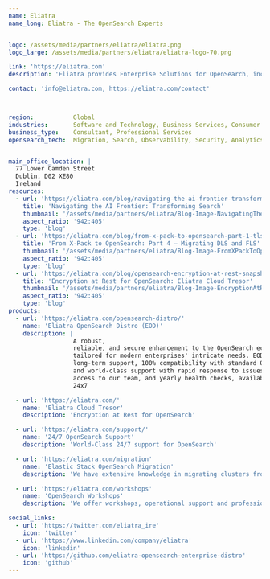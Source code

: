 ```yaml
---
name: Eliatra
name_long: Eliatra - The OpenSearch Experts


logo: /assets/media/partners/eliatra/eliatra.png
logo_large: /assets/media/partners/eliatra/eliatra-logo-70.png

link: 'https://eliatra.com'
description: 'Eliatra provides Enterprise Solutions for OpenSearch, including support with guaranteed SLAs, professional services, and custom development. Our Eliatra OpenSearch Distro (EOD) makes it easy to run OpenSearch for Mission-critical systems.'

contact: 'info@eliatra.com, https://eliatra.com/contact'



region:           Global
industries:       Software and Technology, Business Services, Consumer Services, Education, Energy and Utilities, Government, Financial Services, Healthcare, Media and Entertainment, Public Sector, NonProfit, Retail, Telecommunications
business_type:    Consultant, Professional Services
opensearch_tech:  Migration, Search, Observability, Security, Analytics, Machine Learning & AI


main_office_location: |
  77 Lower Camden Street
  Dublin, D02 XE80
  Ireland
resources:
  - url: 'https://eliatra.com/blog/navigating-the-ai-frontier-transforming-search/'
    title: 'Navigating the AI Frontier: Transforming Search'
    thumbnail: '/assets/media/partners/eliatra/Blog-Image-NavigatingTheAIFrontierTransformingSearch_copy.png'
    aspect_ratio: '942:405'
    type: 'blog'
  - url: 'https://eliatra.com/blog/from-x-pack-to-opensearch-part-1-tls-setup/'
    title: 'From X-Pack to OpenSearch: Part 4 – Migrating DLS and FLS'
    thumbnail: '/assets/media/partners/eliatra/Blog-Image-FromXPackToOpenSearchPart4MigratingDLSandFLS.png'
    aspect_ratio: '942:405'
    type: 'blog'
  - url: 'https://eliatra.com/blog/opensearch-encryption-at-rest-snapshots/'
    title: 'Encryption at Rest for OpenSearch: Eliatra Cloud Tresor'
    thumbnail: '/assets/media/partners/eliatra/Blog-Image-EncryptionAtRestForOpenSearchEliatraCloudTresor.png'
    aspect_ratio: '942:405'
    type: 'blog'
products:
  - url: 'https://eliatra.com/opensearch-distro/'
    name: 'Eliatra OpenSearch Distro (EOD)'
    description: |
                  A robust,
                  reliable, and secure enhancement to the OpenSearch ecosystem,
                  tailored for modern enterprises' intricate needs. EOD offers
                  long-term support, 100% compatibility with standard OpenSearch,
                  and world-class support with rapid response to issues, direct
                  access to our team, and yearly health checks, available up to
                  24x7

  - url: 'https://eliatra.com/'
    name: 'Eliatra Cloud Tresor'
    description: 'Encryption at Rest for OpenSearch'

  - url: 'https://eliatra.com/support/'
    name: '24/7 OpenSearch Support'
    description: 'World-Class 24/7 support for OpenSearch'

  - url: 'https://eliatra.com/migration'
    name: 'Elastic Stack OpenSearch Migration'
    description: 'We have extensive knowledge in migrating clusters from the Elastic Stack to OpenSearch.'

  - url: 'https://eliatra.com/workshops'
    name: 'OpenSearch Workshops'
    description: 'We offer workshops, operational support and professional services for OpenSearch, the Elastic Stack and SearchGuard.'

social_links:
  - url: 'https://twitter.com/eliatra_ire'
    icon: 'twitter'
  - url: 'https://www.linkedin.com/company/eliatra'
    icon: 'linkedin'
  - url: 'https://github.com/eliatra-opensearch-enterprise-distro'
    icon: 'github'
---
```

